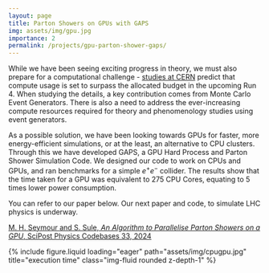 ```yaml
---
layout: page
title: Parton Showers on GPUs with GAPS
img: assets/img/gpu.jpg
importance: 2
permalink: /projects/gpu-parton-shower-gaps/
---
```


While we have been seeing exciting progress in theory, we must also prepare for a computational challenge - [studies at CERN](https://cds.cern.ch/record/2802918?ln=en) predict that compute usage is set to surpass the allocated budget in the upcoming Run 4. When studying the details, a key contribution comes from Monte Carlo Event Generators. There is also a need to address the ever-increasing compute resources required for theory and phenomenology studies using event generators.

As a possible solution, we have been looking towards GPUs for faster, more energy-efficient simulations, or at the least, an alternative to CPU clusters. Through this we have developed GAPS, a GPU Hard Process and Parton Shower Simulation Code. We designed our code to work on CPUs and GPUs, and ran benchmarks for a simple $e^+e^-$ collider. The results show that the time taken for a GPU was equivalent to 275 CPU Cores, equating to 5 times lower power consumption.

You can refer to our paper below. Our next paper and code, to simulate LHC physics is underway.

[M. H. Seymour and S. Sule, _An Algorithm to Parallelise Parton Showers on a GPU_, SciPost Physics Codebases 33, 2024](https://scipost.org/SciPostPhysCodeb.33)

<div class="row">
    <div class="col-sm mt-3 mt-md-0">
        {% include figure.liquid loading="eager" path="assets/img/cpugpu.jpg" title="execution time" class="img-fluid rounded z-depth-1" %}
    </div>
</div>
